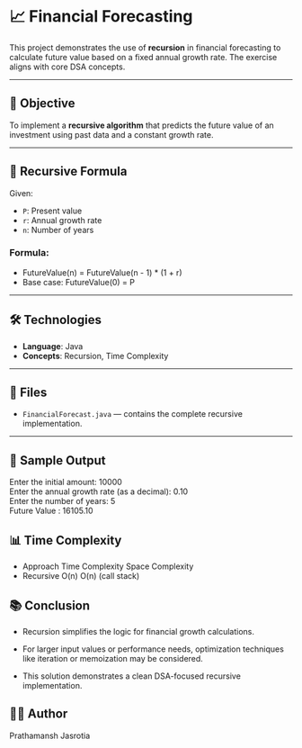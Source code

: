 # 📈 Financial Forecasting

This project demonstrates the use of **recursion** in financial forecasting to calculate future value based on a fixed annual growth rate. The exercise aligns with core DSA concepts.

---

## 🧠 Objective

To implement a **recursive algorithm** that predicts the future value of an investment using past data and a constant growth rate.

---

## 🔁 Recursive Formula

Given:
- `P`: Present value
- `r`: Annual growth rate
- `n`: Number of years

### Formula:

- FutureValue(n) = FutureValue(n - 1) * (1 + r)
- Base case: FutureValue(0) = P

---

## 🛠️ Technologies

- **Language**: Java
- **Concepts**: Recursion, Time Complexity

---

## 📂 Files

- `FinancialForecast.java` — contains the complete recursive implementation.

---

## 🔎 Sample Output

Enter the initial amount: 10000                                                                                                                                      
Enter the annual growth rate (as a decimal): 0.10                                                                                                                    
Enter the number of years: 5                                                                                                                                         
Future Value : 16105.10


## 📊 Time Complexity
- Approach	  Time Complexity	      Space Complexity
- Recursive	      O(n)	            O(n) (call stack)

## 📚 Conclusion
- Recursion simplifies the logic for financial growth calculations.

- For larger input values or performance needs, optimization techniques like iteration or memoization may be considered.

- This solution demonstrates a clean DSA-focused recursive implementation.

## 👨‍💻 Author
Prathamansh Jasrotia

